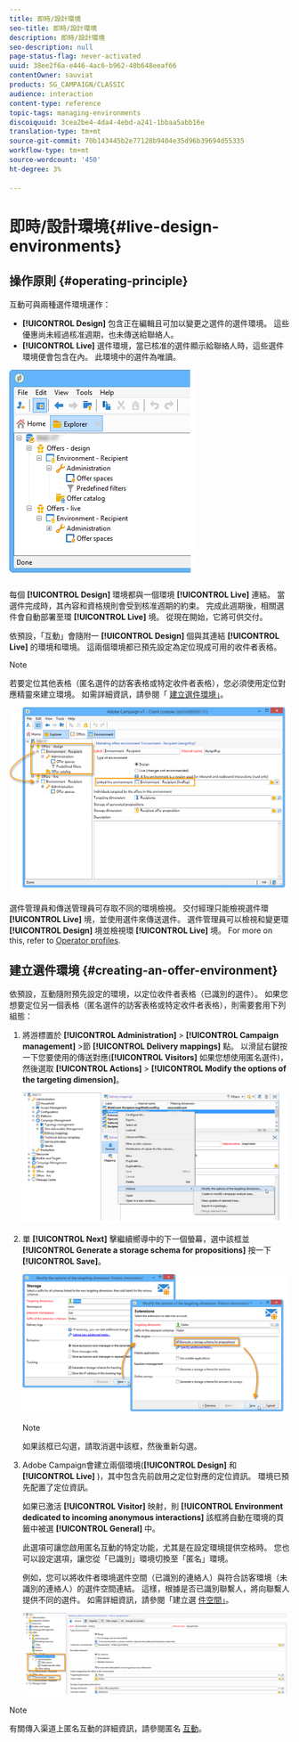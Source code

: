 ```yaml
---
title: 即時/設計環境
seo-title: 即時/設計環境
description: 即時/設計環境
seo-description: null
page-status-flag: never-activated
uuid: 38ee2f6a-e446-4ac6-b962-40b648eeaf66
contentOwner: sauviat
products: SG_CAMPAIGN/CLASSIC
audience: interaction
content-type: reference
topic-tags: managing-environments
discoiquuid: 3cea2be4-4da4-4ebd-a241-1bbaa5abb16e
translation-type: tm+mt
source-git-commit: 70b143445b2e77128b9404e35d96b39694d55335
workflow-type: tm+mt
source-wordcount: '450'
ht-degree: 3%

---
```



# 即時/設計環境{#live-design-environments}

## 操作原則 {#operating-principle}

互動可與兩種選件環境運作：

* **[!UICONTROL Design]** 包含正在編輯且可加以變更之選件的選件環境。 這些優惠尚未經過核准週期，也未傳送給聯絡人。
* **[!UICONTROL Live]** 選件環境，當已核准的選件顯示給聯絡人時，這些選件環境便會包含在內。 此環境中的選件為唯讀。

![](assets/offer_environments_overview_001.png)

每個 **[!UICONTROL Design]** 環境都與一個環境 **[!UICONTROL Live]** 連結。 當選件完成時，其內容和資格規則會受到核准週期的約束。 完成此週期後，相關選件會自動部署至環 **[!UICONTROL Live]** 境。 從現在開始，它將可供交付。

依預設，「互動」會隨附一 **[!UICONTROL Design]** 個與其連結 **[!UICONTROL Live]** 的環境和環境。 這兩個環境都已預先設定為定位現成可用的收件者表格。

>[!NOTE]
>
>若要定位其他表格（匿名選件的訪客表格或特定收件者表格），您必須使用定位對應精靈來建立環境。 如需詳細資訊，請參閱「 [建立選件環境」](#creating-an-offer-environment)。

![](assets/offer_environments_overview_002.png)

選件管理員和傳送管理員可存取不同的環境檢視。 交付經理只能檢視選件環 **[!UICONTROL Live]** 境，並使用選件來傳送選件。 選件管理員可以檢視和變更環 **[!UICONTROL Design]** 境並檢視環 **[!UICONTROL Live]** 境。 For more on this, refer to [Operator profiles](../../interaction/using/operator-profiles.md).

## 建立選件環境 {#creating-an-offer-environment}

依預設，互動隨附預先設定的環境，以定位收件者表格（已識別的選件）。 如果您想要定位另一個表格（匿名選件的訪客表格或特定收件者表格），則需要套用下列組態：

1. 將游標置於 **[!UICONTROL Administration]** > **[!UICONTROL Campaign management]** >節 **[!UICONTROL Delivery mappings]** 點。 以滑鼠右鍵按一下您要使用的傳送對應(**[!UICONTROL Visitors]** 如果您想使用匿名選件)，然後選取 **[!UICONTROL Actions]** > **[!UICONTROL Modify the options of the targeting dimension]**。

   ![](assets/offer_env_anonymous_001.png)

1. 單 **[!UICONTROL Next]** 擊繼續嚮導中的下一個螢幕，選中該框並 **[!UICONTROL Generate a storage schema for propositions]** 按一下 **[!UICONTROL Save]**。

   ![](assets/offer_env_anonymous_002.png)

   >[!NOTE]
   >
   >如果該框已勾選，請取消選中該框，然後重新勾選。

1. Adobe Campaign會建立兩個環境(**[!UICONTROL Design]** 和 **[!UICONTROL Live]** )，其中包含先前啟用之定位對應的定位資訊。 環境已預先配置了定位資訊。

   如果已激活 **[!UICONTROL Visitor]** 映射，則 **[!UICONTROL Environment dedicated to incoming anonymous interactions]** 該框將自動在環境的頁籤中被選 **[!UICONTROL General]** 中。

   此選項可讓您啟用匿名互動的特定功能，尤其是在設定環境提供空格時。 您也可以設定選項，讓您從「已識別」環境切換至「匿名」環境。

   例如，您可以將收件者環境選件空間（已識別的連絡人）與符合訪客環境（未識別的連絡人）的選件空間連結。 這樣，根據是否已識別聯繫人，將向聯繫人提供不同的選件。 如需詳細資訊，請參閱「建立選 [件空間」](../../interaction/using/creating-offer-spaces.md)。

   ![](assets/offer_env_anonymous_003.png)

>[!NOTE]
>
>有關傳入渠道上匿名互動的詳細資訊，請參閱匿名 [互動](../../interaction/using/anonymous-interactions.md)。

